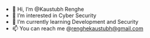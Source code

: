 - 👋 Hi, I’m @Kaustubh Renghe 
- 👀 I’m interested in Cyber Security
- 🌱 I’m currently learning Development and Security
- 📫 You can reach me @renghekaustubh@gmail.com

<!---
kaustubhvr/kaustubhvr is a ✨ special ✨ repository because its `README.md` (this file) appears on your GitHub profile.
You can click the Preview link to take a look at your changes.
--->
